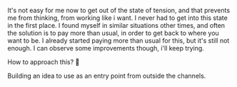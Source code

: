It's not easy for me now to get out of the state of tension, and that
prevents me from thinking, from working like i want. I never had to
get into this state in the first place. I found myself in similar
situations other times, and often the solution is to pay more than
usual, in order to get back to where you want to be. I already started
paying more than usual for this, but it's still not enough. I can
observe some improvements though, i'll keep trying.

How to approach this? 🤔

Building an idea to use as an entry point from outside the channels.
